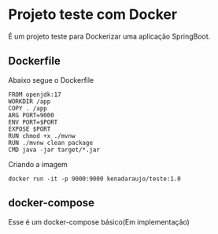 # Projeto teste com Docker

É um projeto teste para Dockerizar uma aplicação SpringBoot.

## Dockerfile

Abaixo segue o Dockerfile

```Docker
FROM openjdk:17
WORKDIR /app
COPY . /app
ARG PORT=9000
ENV PORT=$PORT
EXPOSE $PORT
RUN chmod +x ./mvnw
RUN ./mvnw clean package
CMD java -jar target/*.jar
```
Criando a imagem

```Docker
docker run -it -p 9000:9000 kenadaraujo/teste:1.0
```

## docker-compose

Esse é um docker-compose básico(Em implementação)
